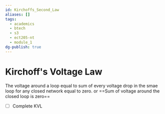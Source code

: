 ```yaml
---
id: Kirchoffs_Second_Law
aliases: []
tags:
  - academics
  - btech
  - s3
  - ect205-nt
  - module_1
dg-publish: true
---
```

# Kirchoff's Voltage Law
The voltage around a loop equal to sum of every voltage drop in the smae loop for any closed network equal to zero.
or ==Sum of voltage around the closed loop is zero==

- [ ] Complete KVL